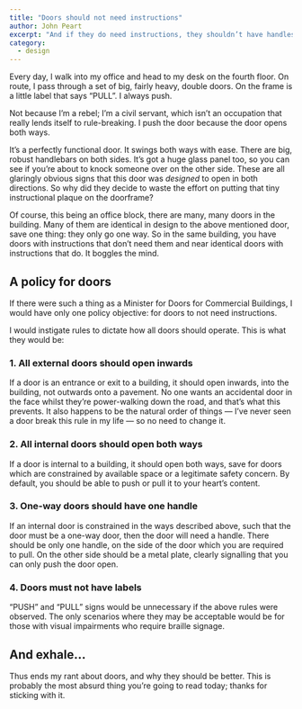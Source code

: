 ```yaml
---
title: "Doors should not need instructions"
author: John Peart
excerpt: "And if they do need instructions, they shouldn’t have handles on both sides."
category:
  - design
---
```


Every day, I walk into my office and head to my desk on the fourth floor. On route, I pass through a set of big, fairly heavy, double doors. On the frame is a little label that says “PULL”. I always push.

Not because I’m a rebel; I’m a civil servant, which isn’t an occupation that really lends itself to rule-breaking. I push the door because the door opens both ways. 

It’s a perfectly functional door. It swings both ways with ease. There are big, robust handlebars on both sides. It’s got a huge glass panel too, so you can see if you’re about to knock someone over on the other side. These are all glaringly obvious signs that this door was *designed* to open in both directions. So why did they decide to waste the effort on putting that tiny instructional plaque on the doorframe? 

Of course, this being an office block, there are many, many doors in the building. Many of them are identical in design to the above mentioned door, save one thing: they only go one way. So in the same building, you have doors with instructions that don’t need them and near identical doors with instructions that do. It boggles the mind.

## A policy for doors

If there were such a thing as a Minister for Doors for Commercial Buildings, I would have only one policy objective: for doors to not need instructions. 

I would instigate rules to dictate how all doors should operate. This is what they would be:

### 1. All external doors should open inwards

If a door is an entrance or exit to a building, it should open inwards, into the building, not outwards onto a pavement. No one wants an accidental door in the face whilst they’re power-walking down the road, and that’s what this prevents. It also happens to be the natural order of things — I’ve never seen a door break this rule in my life — so no need to change it. 

### 2. All internal doors should open both ways

If a door is internal to a building, it should open both ways, save for doors which are constrained by available space or a legitimate safety concern. By default, you should be able to push or pull it to your heart’s content.

### 3. One-way doors should have one handle

If an internal door is constrained in the ways described above, such that the door must be a one-way door, then the door will need a handle. There should be only one handle, on the side of the door which you are required to pull. On the other side should be a metal plate, clearly signalling that you can only push the door open.

### 4. Doors must not have labels

“PUSH” and “PULL” signs would be unnecessary if the above rules were observed. The only scenarios where they may be acceptable would be for those with visual impairments who require braille signage.

## And exhale...

Thus ends my rant about doors, and why they should be better. This is probably the most absurd thing you’re going to read today; thanks for sticking with it.